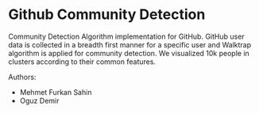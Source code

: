 # Github Community Detection 

Community Detection Algorithm implementation for GitHub. GitHub user data is collected in a breadth first manner for a specific user and Walktrap algorithm is applied for community detection. We visualized 10k people in clusters according to their common features.

Authors:
* Mehmet Furkan Sahin
* Oguz Demir
